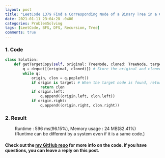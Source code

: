 ```yaml
---
layout: post
title: "LeetCode 1379 Find a Corresponding Node of a Binary Tree in a Clone of That Tree"
date: 2021-01-11 23:04:28 -0400
categories: ProblemSolving
tags: [LeetCode, BFS, DFS, Recursion, Tree]
comments: true
---
```


### 1. Code
```python
class Solution:
    def getTargetCopy(self, original: TreeNode, cloned: TreeNode, target: TreeNode) -> TreeNode:
        q = deque([(original, cloned)]) # Store the original and cloned nodes together.
        while q:
            origin, clon = q.popleft()
            if origin is target: # When the target node is found, returns the cloned node.
                return clon
            if origin.left:
                q.append((origin.left, clon.left))
            if origin.right:
                q.append((origin.right, clon.right))
```

### 2. Result
&nbsp;&nbsp;&nbsp;&nbsp;&nbsp;&nbsp;&nbsp;&nbsp;Runtime : 596 ms(96.15%), Memory usage : 24 MB(82.41%)  
&nbsp;&nbsp;&nbsp;&nbsp;&nbsp;&nbsp;&nbsp;&nbsp;(Runtime can be different by a system even if it is a same code.)

#### Check out the [my GitHub repo][hyuk-gh] for more info on the code. If you have questions, you can leave a reply on this post.
[hyuk-gh]: https://github.com/dlgur1994/StudyAlgorithms
